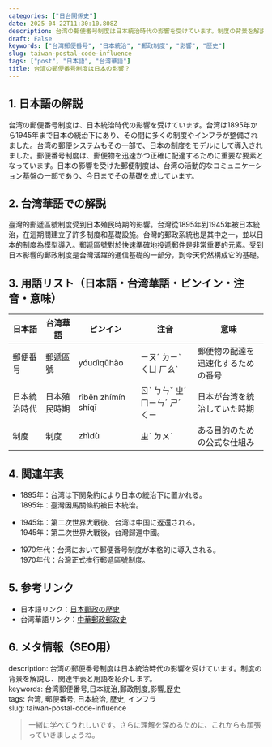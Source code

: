 ```yaml
---
categories: ["日台関係史"]
date: 2025-04-22T11:30:10.808Z
description: 台湾の郵便番号制度は日本統治時代の影響を受けています。制度の背景を解説し、関連年表と用語を紹介します。
draft: False
keywords: ["台湾郵便番号", "日本統治", "郵政制度", "影響", "歴史"]
slug: taiwan-postal-code-influence
tags: ["post", "日本語", "台湾華語"]
title: 台湾の郵便番号制度は日本の影響？
---
```




## 1. 日本語の解説
台湾の郵便番号制度は、日本統治時代の影響を受けています。台湾は1895年から1945年まで日本の統治下にあり、その間に多くの制度やインフラが整備されました。台湾の郵便システムもその一部で、日本の制度をモデルにして導入されました。郵便番号制度は、郵便物を迅速かつ正確に配達するために重要な要素となっています。日本の影響を受けた郵便制度は、台湾の活動的なコミュニケーション基盤の一部であり、今日までその基礎を成しています。

## 2. 台湾華語での解説
臺灣的郵遞區號制度受到日本殖民時期的影響。台灣從1895年到1945年被日本統治，在這期間建立了許多制度和基礎設施。台灣的郵政系統也是其中之一，並以日本的制度為模型導入。郵遞區號對於快速準確地投遞郵件是非常重要的元素。受到日本影響的郵政制度是台灣活躍的通信基礎的一部分，到今天仍然構成它的基礎。

## 3. 用語リスト（日本語・台湾華語・ピンイン・注音・意味）

| 日本語     | 台湾華語     | ピンイン         | 注音        | 意味                             |
|------------|--------------|-----------------|-------------|----------------------------------|
| 郵便番号   | 郵遞區號     | yóudìqūhào      | ㄧㄡˊ ㄉㄧˋ ㄑㄩ ㄏㄠˋ | 郵便物の配達を迅速化するための番号 |
| 日本統治時代 | 日本殖民時期 | rìběn zhímín shíqī | ㄖˋ ㄅㄣˇ ㄓˊ ㄇㄧㄣˊ ㄕˊ ㄑㄧ  | 日本が台湾を統治していた時期       |
| 制度       | 制度          | zhìdù           | ㄓˋ ㄉㄨˋ   | ある目的のための公式な仕組み     |

## 4. 関連年表

- 1895年：台湾は下関条約により日本の統治下に置かれる。  
  1895年：臺灣因馬關條約被日本統治。

- 1945年：第二次世界大戦後、台湾は中国に返還される。  
  1945年：第二次世界大戰後，台灣歸還中國。

- 1970年代：台湾において郵便番号制度が本格的に導入される。  
  1970年代：台灣正式推行郵遞區號制度。

## 5. 参考リンク

- 日本語リンク：[日本郵政の歴史](https://www.post.japanpost.jp/aboutus/outline/history.html)
- 台湾華語リンク：[中華郵政郵政史](https://www.post.gov.tw/post/internet/Postal/index.jsp?ID=2806)

## 6. メタ情報（SEO用）

description: 台湾の郵便番号制度は日本統治時代の影響を受けています。制度の背景を解説し、関連年表と用語を紹介します。  
keywords: 台湾郵便番号,日本統治,郵政制度,影響,歴史  
tags: 台湾, 郵便番号, 日本統治, 歴史, インフラ  
slug: taiwan-postal-code-influence  

>一緒に学べてうれしいです。さらに理解を深めるために、これからも頑張っていきましょうね。